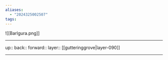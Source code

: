 ```yaml
---
aliases:
  - "2024325002507"
tags:
---
```


![[Barlgura.png]]

***

up:: 
back:: 
forward:: 
layer:: [[gutteringgrove|layer-090]]

***
